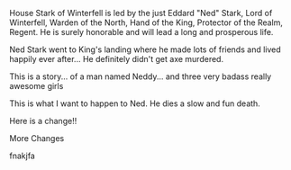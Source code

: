 House Stark of Winterfell is led by the just Eddard "Ned" Stark, Lord of
Winterfell, Warden of the North, Hand of the King, Protector of the Realm,
Regent.  He is surely honorable and will lead a long and prosperous life.

Ned Stark went to King's landing where he made lots of friends and lived
happily ever after...  He definitely didn't get axe murdered.

This is a story... of a man named Neddy... and three very badass really
awesome girls

This is what I want to happen to Ned. He dies a slow and fun death.

Here is a change!!

More Changes

fnakjfa
